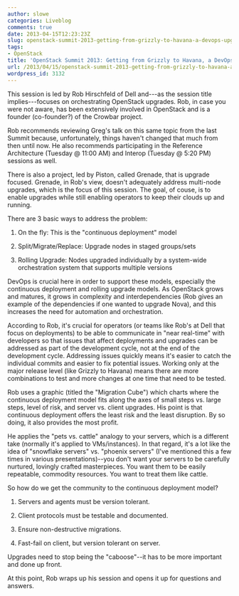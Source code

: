 ```yaml
---
author: slowe
categories: Liveblog
comments: true
date: 2013-04-15T12:23:23Z
slug: openstack-summit-2013-getting-from-grizzly-to-havana-a-devops-upgrade-pattern
tags:
- OpenStack
title: 'OpenStack Summit 2013: Getting from Grizzly to Havana, a DevOps Upgrade Pattern'
url: /2013/04/15/openstack-summit-2013-getting-from-grizzly-to-havana-a-devops-upgrade-pattern/
wordpress_id: 3132
---
```


This session is led by Rob Hirschfeld of Dell and---as the session title implies---focuses on orchestrating OpenStack upgrades. Rob, in case you were not aware, has been extensively involved in OpenStack and is a founder (co-founder?) of the Crowbar project.

Rob recommends reviewing Greg's talk on this same topic from the last Summit because, unfortunately, things haven't changed that much from then until now. He also recommends participating in the Reference Architecture (Tuesday @ 11:00 AM) and Interop (Tuesday @ 5:20 PM) sessions as well.

There is also a project, led by Piston, called Grenade, that is upgrade focused. Grenade, in Rob's view, doesn't adequately address multi-node upgrades, which is the focus of this session. The goal, of couse, is to enable upgrades while still enabling operators to keep their clouds up and running.

There are 3 basic ways to address the problem:

1. On the fly: This is the "continuous deployment" model

2. Split/Migrate/Replace: Upgrade nodes in staged groups/sets

3. Rolling Upgrade: Nodes upgraded individually by a system-wide orchestration system that supports multiple versions

DevOps is crucial here in order to support these models, especially the continuous deployment and rolling upgrade models. As OpenStack grows and matures, it grows in complexity and interdependencies (Rob gives an example of the dependencies if one wanted to upgrade Nova), and this increases the need for automation and orchestration.

According to Rob, it's crucial for operators (or teams like Rob's at Dell that focus on deployments) to be able to communicate in "near real-time" with developers so that issues that affect deployments and upgrades can be addressed as part of the development cycle, not at the end of the development cycle. Addressing issues quickly means it's easier to catch the individual commits and easier to fix potential issues. Working only at the major release level (like Grizzly to Havana) means there are more combinations to test and more changes at one time that need to be tested.

Rob uses a graphic (titled the "Migration Cube") which charts where the continuous deployment model fits along the axes of small steps vs. large steps, level of risk, and server vs. client upgrades. His point is that continuous deployment offers the least risk and the least disruption. By so doing, it also provides the most profit.

He applies the "pets vs. cattle" analogy to your servers, which is a different take (normally it's applied to VMs/instances). In that regard, it's a lot like the idea of "snowflake servers" vs. "phoenix servers" (I've mentioned this a few times in various presentations)--you don't want your servers to be carefully nurtured, lovingly crafted masterpieces. You want them to be easily repeatable, commodity resources. You want to treat them like cattle.

So how do we get the community to the continuous deployment model?

1. Servers and agents must be version tolerant.

2. Client protocols must be testable and documented.

3. Ensure non-destructive migrations.

4. Fast-fail on client, but version tolerant on server.

Upgrades need to stop being the "caboose"--it has to be more important and done up front.

At this point, Rob wraps up his session and opens it up for questions and answers.
